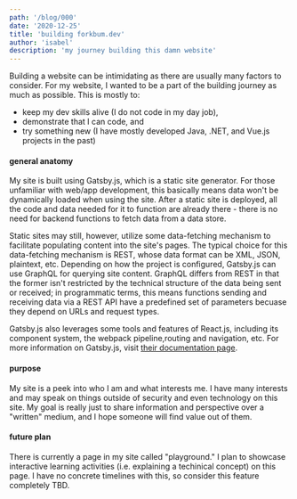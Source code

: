 ```yaml
---
path: '/blog/000'
date: '2020-12-25'
title: 'building forkbum.dev'
author: 'isabel'
description: 'my journey building this damn website'
---
```


Building a website can be intimidating as there are usually many factors to consider. For my website, I wanted to be a part of the building journey as much as possible. This is mostly to:

* keep my dev skills alive (I do not code in my day job), 
* demonstrate that I can code, and
* try something new (I have mostly developed Java, .NET, and Vue.js projects in the past)  

#### general anatomy ####
My site is built using Gatsby.js, which is a static site generator. For those unfamiliar with web/app development, this basically means data won't be dynamically loaded when using the site. After a static site is deployed, all the code and data needed for it to function are already there - there is no need for backend functions to fetch data from a data store. 

Static sites may still, however, utilize some data-fetching mechanism to facilitate populating content into the site's pages. The typical choice for this data-fetching mechanism is REST, whose data format can be XML, JSON, plaintext, etc. Depending on how the project is configured, Gatsby.js can use GraphQL for querying site content. GraphQL differs from REST in that the former isn't restricted by the technical structure of the data being sent or received; in programmatic terms, this means functions sending and receiving data via a REST API have a predefined set of parameters becuase they depend on URLs and request types.

Gatsby.js also leverages some tools and features of React.js, including its component system, the webpack pipeline,routing and navigation, etc. For more information on Gatsby.js, visit [their documentation page](https://gatsbyjs.com/docs/).

#### purpose ####
My site is a peek into who I am and what interests me. I have many interests and may speak on things outside of security and even technology on this site. My goal is really just to share information and perspective over a "written" medium, and I hope someone will find value out of them.

#### future plan ####
There is currently a page in my site called "playground." I plan to showcase interactive learning activities (i.e. explaining a techinical concept) on this page. I have no concrete timelines with this, so consider this feature completely TBD.
